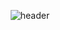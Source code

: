 <div align="center">

![header](https://capsule-render.vercel.app/api?type=soft&color=auto&height=300&section=header&text=Welcom%20to%20thdwlgus's%20github!&fontSize=50)
